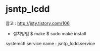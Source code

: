 # jsntp_lcdd

참고 : http://jsty.tistory.com/106

- 설치방법
$ make
$ sudo make install

systemctl service name : jsntp_lcdd.service
